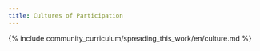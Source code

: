 ```yaml
---
title: Cultures of Participation
---
```


{% include community_curriculum/spreading_this_work/en/culture.md %}
